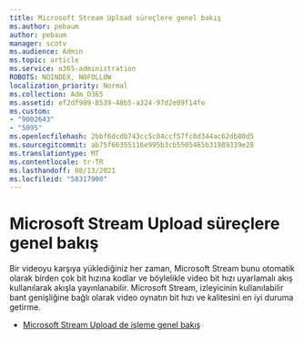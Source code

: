 ```yaml
---
title: Microsoft Stream Upload süreçlere genel bakış
ms.author: pebaum
author: pebaum
manager: scotv
ms.audience: Admin
ms.topic: article
ms.service: o365-administration
ROBOTS: NOINDEX, NOFOLLOW
localization_priority: Normal
ms.collection: Adm_O365
ms.assetid: ef2df989-8539-48b5-a324-97d2e09f14fe
ms.custom:
- "9002643"
- "5095"
ms.openlocfilehash: 2bbf6dcdb743cc5c04ccf57fc8d344ac62db80d5
ms.sourcegitcommit: ab75f66355116e995b3cb5505465b31989339e28
ms.translationtype: MT
ms.contentlocale: tr-TR
ms.lasthandoff: 08/13/2021
ms.locfileid: "58317900"
---
```

# <a name="upload-process-overview-in-microsoft-stream"></a>Microsoft Stream Upload süreçlere genel bakış

Bir videoyu karşıya yüklediğiniz her zaman, Microsoft Stream bunu otomatik olarak birden çok bit hızına kodlar ve böylelikle video bit hızı uyarlamalı akış kullanılarak akışla yayınlanabilir. Microsoft Stream, izleyicinin kullanılabilir bant genişliğine bağlı olarak video oynatın bit hızı ve kalitesini en iyi duruma getirme.

- [Microsoft Stream Upload de işleme genel bakış](https://docs.microsoft.com/stream/upload-process-overview)
